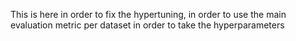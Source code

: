 This is here in order to fix the hypertuning, in order to use the main evaluation metric per dataset in order to take the hyperparameters